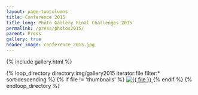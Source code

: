 ```yaml
---
layout: page-twocolumns
title: Conference 2015
title_long: Photo Gallery Final Challenges 2015
permalink: /press/photos2015/
parent: Press
gallery: true
header_image: conference_2015.jpg
---
```


{% include gallery.html %}

<div id="links">
{% loop_directory directory:img/gallery2015 iterator:file filter:* sort:descending %}
   {% if file != 'thumbnails' %}
     <a href="/img/gallery2015/{{ file }}" title="{{ file }}" data-gallery>
        <img src="/img/gallery2015/thumbnails/thumb-{{ file }}" alt="{{ file }}">
     </a>
   {% endif %}
{% endloop_directory %}

</div>

